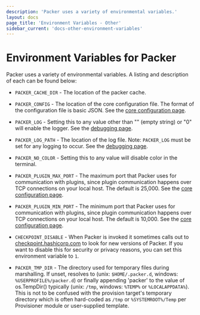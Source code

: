 ```yaml
---
description: 'Packer uses a variety of environmental variables.'
layout: docs
page_title: 'Environment Variables - Other'
sidebar_current: 'docs-other-environment-variables'
---
```


# Environment Variables for Packer

Packer uses a variety of environmental variables. A listing and description of
each can be found below:

-   `PACKER_CACHE_DIR` - The location of the packer cache.

-   `PACKER_CONFIG` - The location of the core configuration file. The format
    of the configuration file is basic JSON. See the [core configuration
    page](/docs/other/core-configuration.html).

-   `PACKER_LOG` - Setting this to any value other than "" (empty string) or
    "0" will enable the logger. See the [debugging
    page](/docs/other/debugging.html).

-   `PACKER_LOG_PATH` - The location of the log file. Note: `PACKER_LOG` must
    be set for any logging to occur. See the [debugging
    page](/docs/other/debugging.html).

-   `PACKER_NO_COLOR` - Setting this to any value will disable color in the
    terminal.

-   `PACKER_PLUGIN_MAX_PORT` - The maximum port that Packer uses for
    communication with plugins, since plugin communication happens over TCP
    connections on your local host. The default is 25,000. See the [core
    configuration page](/docs/other/core-configuration.html).

-   `PACKER_PLUGIN_MIN_PORT` - The minimum port that Packer uses for
    communication with plugins, since plugin communication happens over TCP
    connections on your local host. The default is 10,000. See the [core
    configuration page](/docs/other/core-configuration.html).

-   `CHECKPOINT_DISABLE` - When Packer is invoked it sometimes calls out to
    [checkpoint.hashicorp.com](https://checkpoint.hashicorp.com/) to look for
    new versions of Packer. If you want to disable this for security or privacy
    reasons, you can set this environment variable to `1`.

-   `PACKER_TMP_DIR` - The directory used for temporary files during marshalling.
    If unset, resolves to (unix: `$HOME/.packer.d`, windows: `%USERPROFILE%/packer.d`)
    or finally appending 'packer' to the value of os.TempDir() typically 
    (unix: `/tmp`, windows: `%TEMP%` or `%LOCALAPPDATA%`).
    This is not to be confused with the provision target's temporary directory which
    is often hard-coded as `/tmp` or `%SYSTEMROOT%/Temp` per Provisioner module or
    user-supplied template.
